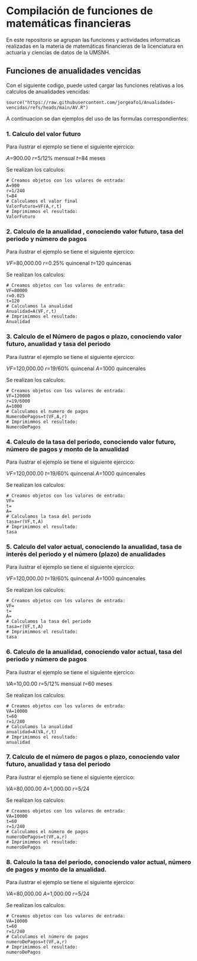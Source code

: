 # Compilación de funciones de matemáticas financieras 

En este repositorio se agrupan las funciones y actividades informaticas realizadas en la materia de matemáticas financieras de la licenciatura en actuaría y ciencias de datos de la UMSNH.

## Funciones de anualidades vencidas 

Con el siguiente codigo, puede usted cargar las funciones relativas a los calculos de anualidades vencidas: 


```{r}
source("https://raw.githubusercontent.com/jorgeafo1/Anualidades-vencidas/refs/heads/main/AV.R")
```

A continuacion se dan ejemplos del uso de las formulas correspondientes:

### 1. Calculo del valor futuro

Para ilustrar el ejemplo se tiene el siguiente ejercico:

$A$=900.00
$r$=5/12% mensual
$t$=84 meses

Se realizan los calculos:

```{r}
# Creamos objetos con los valores de entrada:
A=900
r=1/240
t=84
# Calculamos el valor final
ValorFuturo=VF(A,r,t)
# Imprimimmos el resultado: 
ValorFuturo
```

### 2. Calculo de la anualidad , conociendo valor futuro, tasa del periodo y número de pagos

Para ilustrar el ejemplo se tiene el siguiente ejercico:

$VF$=80,000.00
$r$=0.25% quincenal
$t$=120 quincenas

Se realizan los calculos:

```{r}
# Creamos objetos con los valores de entrada:
VF=80000
r=0.025
t=120
# Calculamos la anualidad
Anualidad=A(VF,r,t)
# Imprimimmos el resultado: 
Anualidad
```

### 3. Calculo de el Número de pagos o plazo, conociendo valor futuro, anualidad y tasa del periodo

Para ilustrar el ejemplo se tiene el siguiente ejercico:

$VF$=120,000.00
$r$=19/60% quincenal
$A$=1000 quincenales

Se realizan los calculos:

```{r}
# Creamos objetos con los valores de entrada:
VF=120000
r=19/6000
A=1000
# Calculamos el numero de pagos
NumeroDePagos=t(VF,A,r)
# Imprimimmos el resultado: 
NumeroDePagos
```

### 4. Calculo de la tasa del periodo, conociendo valor futuro, número de pagos y monto de la anualidad


Para ilustrar el ejemplo se tiene el siguiente ejercico:

$VF$=120,000.00
$t$=19/60% quincenal
$A$=1000 quincenales

Se realizan los calculos:

```{r}
# Creamos objetos con los valores de entrada:
VF=
t=
A=
# Calculamos la tasa del periodo
tasa=r(VF,t,A)
# Imprimimmos el resultado: 
tasa
```

### 5. Calculo del valor actual, conociendo la anualidad, tasa de interés del periodo y el número (plazo) de anualidades


Para ilustrar el ejemplo se tiene el siguiente ejercico:

$VF$=120,000.00
$t$=19/60% quincenal
$A$=1000 quincenales

Se realizan los calculos:

```{r}
# Creamos objetos con los valores de entrada:
VF=
t=
A=
# Calculamos la tasa del periodo
tasa=r(VF,t,A)
# Imprimimmos el resultado: 
tasa
```

### 6. Calculo de la anualidad, conociendo valor actual, tasa del periodo y número de pagos

Para ilustrar el ejemplo se tiene el siguiente ejercico:

$VA$=10,00.00
$r$=5/12% mensual
$t$=60 meses

Se realizan los calculos:

```{r}
# Creamos objetos con los valores de entrada:
VA=10000
t=60
r=1/240
# Calculamos la anualidad
anualidad=A(VA,r,t)
# Imprimimmos el resultado: 
anualidad
```

### 7. Calculo de el número de pagos o plazo, conociendo valor futuro, anualidad y tasa del periodo

Para ilustrar el ejemplo se tiene el siguiente ejercico:

$VA$=80,000.00
$A$=1,000.00
$r$=5/24

Se realizan los calculos:

```{r}
# Creamos objetos con los valores de entrada:
VA=10000
t=60
r=1/240
# Calculamos el número de pagos
numeroDePagos=t(VF,a,r)
# Imprimimmos el resultado: 
numeroDePagos
```

### 8. Calculo la tasa del periodo, conociendo valor actual, número de pagos y monto de la anualidad.

Para ilustrar el ejemplo se tiene el siguiente ejercico:

$VA$=80,000.00
$A$=1,000.00
$r$=5/24

Se realizan los calculos:

```{r}
# Creamos objetos con los valores de entrada:
VA=10000
t=60
r=1/240
# Calculamos el número de pagos
numeroDePagos=t(VF,a,r)
# Imprimimmos el resultado: 
numeroDePagos
```

